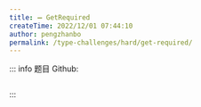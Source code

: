 ```yaml
---
title: ➖ GetRequired
createTime: 2022/12/01 07:44:10
author: pengzhanbo
permalink: /type-challenges/hard/get-required/
---
```


::: info 题目
Github: []()

```ts

```

:::
